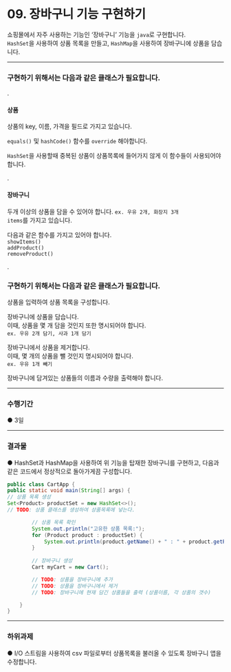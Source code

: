 # 09. 장바구니 기능 구현하기

쇼핑몰에서 자주 사용하는 기능인 ‘장바구니’ 기능을 `java`로 구현합니다.  
`HashSet`을 사용하여 상품 목록을 만들고, `HashMap`을 사용하여 장바구니에 상품을 담습니다.  

---

### 구현하기 위해서는 다음과 같은 클래스가 필요합니다.  

.

#### 상품
상품의 key, 이름, 가격을 필드로 가지고 있습니다.  

`equals()` 및 `hashCode()` 함수를 `override` 해야합니다.  

`HashSet`을 사용할때 중복된 상품이 상품목록에 들어가지 않게 이 함수들이 사용되어야 합니다.  

.

#### 장바구니

두개 이상의 상품을 담을 수 있어야 합니다. `ex. 우유 2개, 화장지 3개`   
`items`를 가지고 있습니다.  

다음과 같은 함수를 가지고 있어야 합니다.  
`showItems()`  
`addProduct()`  
`removeProduct()`  

.

### 구현하기 위해서는 다음과 같은 클래스가 필요합니다.

상품을 입력하여 상품 목록을 구성합니다.  

장바구니에 상품을 담습니다.  
이때, 상품을 몇 개 담을 것인지 또한 명시되어야 합니다.  
`ex. 우유 2개 담기, 사과 1개 담기`  

장바구니에서 상품을 제거합니다.  
이때, 몇 개의 상품을 뺄 것인지 명시되어야 합니다.  
`ex. 우유 1개 빼기`  

장바구니에 담겨있는 상품들의 이름과 수량을 출력해야 합니다.  

---

### 수행기간

● 3일

---

### 결과물

● HashSet과 HashMap을 사용하여 위 기능을 탑재한 장바구니를 구현하고, 다음과 같은 코드에서 정상적으로 돌아가게끔 구성합니다.
```java
public class CartApp {
public static void main(String[] args) {
// 상품 목록 생성
Set<Product> productSet = new HashSet<>();
// TODO: 상품 클래스를 생성하여 상품목록에 넣는다.

        // 상품 목록 확인
        System.out.println("고유한 상품 목록:");
        for (Product product : productSet) {
            System.out.println(product.getName() + " : " + product.getPrice());
        }
                
        // 장바구니 생성
        Cart myCart = new Cart();

        // TODO: 상품을 장바구니에 추가
        // TODO: 상품을 장바구니에서 제거
        // TODO: 장바구니에 현재 담긴 상품들을 출력 (상품이름, 각 상품의 갯수)

    }
}
```

---

### 하위과제

● I/O 스트림을 사용하여 csv 파일로부터 상품목록을 불러올 수 있도록 장바구니 앱을 수정합니다.
